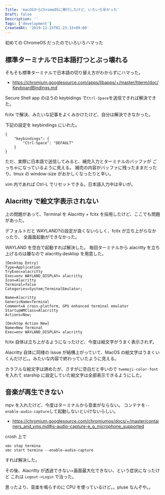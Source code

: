```yaml
---
Title: 'macOSからChromeOSに移行したけど、いろいろ辛かった'
Draft: false
Description: ''
Tags: ['development']
CreatedAt: '2019-12-25T01:23:33+09:00'
---
```


初めての ChromeOS だったのでいろいろハマった

<!--more-->

## 標準ターミナルで日本語打つとぶっ壊れる

そもそも標準ターミナルで日本語の切り替え方がわからずにハマった。

- https://chromium.googlesource.com/apps/libapps/+/master/hterm/doc/KeyboardBindings.md

Secure Shell app のほうの keybidings で`Ctrl-Space`を送信できれば解決できた。

fcitx で解決、みたいな記事をよくみかけたけど、自分は解決できなかった。

下記の設定を keybindings にいれた。

```
{
    "keybindings": {
        "Ctrl-Space": "DEFAULT"
    }
}
```

ただ、実際に日本語で送信してみると、補完入力とターミナルのバッファが
ごっちゃになっているように見える。
補完の内容がバッファに残ったままだったり、tmux の window-size がおかしくなったりと辛い。

vim 内であれば Ctrl-L でリセットできる。日本語入力中は辛いが。

## Alacritty で絵文字表示されない

上の問題があって、Terminal を Alacritty + fcitx を採用したけど、ここでも問題があった。

デフォルトだと WAYLAND?の設定が良くないらしく、fcitx が立ち上がらなかったり、
全画面起動ができなかった。

WAYLAND を空白で起動すれば解決した。
毎回ターミナルから alacritty を立ち上げるのは嫌なので alacritty.desktop を用意した。

```
[Desktop Entry]
Type=Application
TryExec=alacritty
Exec=env WAYLAND_DISPLAY= alacritty
Icon=Alacritty
Terminal=false
Categories=System;TerminalEmulator;

Name=Alacritty
GenericName=Terminal
Comment=A cross-platform, GPU enhanced terminal emulator
StartupWMClass=Alacritty
Actions=New;

[Desktop Action New]
Name=New Terminal
Exec=env WAYLAND_DISPLAY= alacritty
```

fcitx 自体は立ち上がるようになったけど、今度は絵文字がうまく表示されず。

Alacritty 自体に同様の Issue が結構上がっていて、MacOS の絵文字はうまくいくんだけど。。みたいな内容で終わっていたように見える。

カラフルな絵文字は諦めたが、さすがに空白だと辛いので `twemoji-color-font` を入れて
starship に設定していた絵文字は全部表示できるようにした。

## 音楽が再生できない

mpv を入れたけど、今度はターミナルから音楽がならない。
コンテナを`--enable-audio-capture`して起動しないといけないらしい。

- https://chromium.googlesource.com/chromiumos/docs/+/master/containers_and_vms.md#is-audio-capture-e_g_microphone_supported

crosh 上で

```
vmc stop termina
vmc start termina --enable-audio-capture
```

すれば解決した。

その後、Alacritty が透過できない+画面最大化できない、という症状になったけど
これは `Logout->Login` で治った。

思ったより、音楽を鳴らすのに CPU を使っているけど。。pluse なんぞや。。
